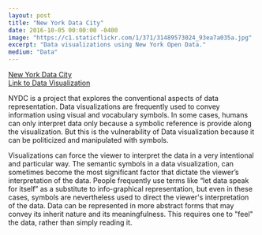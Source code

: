 ```yaml
---
layout: post
title: "New York Data City"
date: 2016-10-05 00:00:00 -0400
image: "https://c1.staticflickr.com/1/371/31489573024_93ea7a035a.jpg"
excerpt: "Data visualizations using New York Open Data."
medium: "Data"
---
```


[New York Data City](http://mbrav.github.io/nydc/)  
[Link to Data Visualization](http://mbrav.github.io/nydc/11/index.html)

NYDC is a project that explores the conventional aspects of data representation. Data visualizations are frequently used to convey information using visual and vocabulary symbols. In some cases, humans can only interpret data only because a symbolic reference is provide along the visualization. But this is the vulnerability of Data visualization because it can be politicized and manipulated with symbols.

Visualizations can force the viewer to interpret the data in a very intentional and particular way. The semantic symbols in a data visualization, can sometimes become the most significant factor that dictate the viewer’s interpretation of the data. People frequently use terms like “let data speak for itself” as a substitute to info-graphical representation, but even in these cases, symbols are nevertheless used to direct the viewer's interpretation of the data. Data can be represented in more abstract forms that may convey its inherit nature and its meaningfulness. This requires one to "feel" the data, rather than simply reading it.
